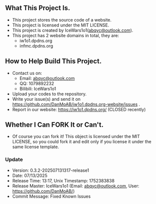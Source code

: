 ## What This Project Is.
- This project stores the source code of a website. 
- This project is licensed under the MIT LICENSE.
- This project is created by IceWars1o1(abqyc@outlook.com).
- This project has 2 website domains in total, they are:
    - iw1o1.dpdns.org
    - infmc.dpdns.org
## How to Help Build This Project.
- Contact us on:
	- Email: abqyc@outlook.com
	- QQ: 1079892232
	- Bilibili: IceWars1o1
- Upload your codes to the repository.
- Write your issue(s) and send it on https://github.com/DanMoAB/iw1o1.dpdns.org-website/issues .
- Report in our website: https://iw1o1.dpdns.org/ (CLOSED recently)
## Whether I Can FORK It or Can't.
- Of course you can fork it! This object is licensed under the MIT LICENSE, so you could fork it and edit only if you license it under the same license template. 

### Update
- Version: 0.3.2-202507131317-release1
- Date: 07/13/2025
- Release Time: 13:17, Unix Timestamp: 1752383838
- Release Master: IceWars1o1 (Email: abqyc@outlook.com, User: https://github.com/DanMoAB/)
- Commit Message: Fixed Known Issues